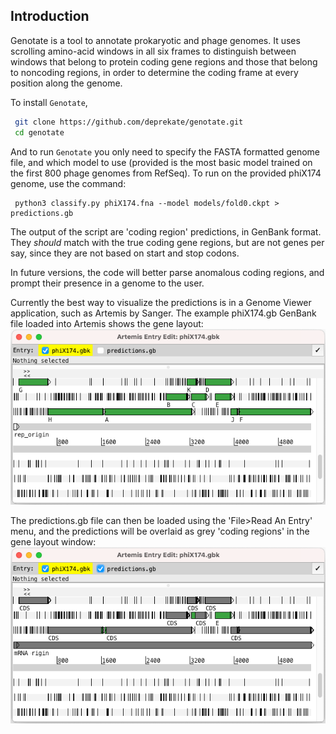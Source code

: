 
Introduction
------------

Genotate is a tool to annotate prokaryotic and phage genomes.  It uses scrolling amino-acid
windows in all six frames to distinguish between windows that belong to protein coding gene
regions and those that belong to noncoding regions, in order to determine the coding frame
at every position along the genome.

To install `Genotate`,
```sh
 git clone https://github.com/deprekate/genotate.git
 cd genotate
```

And to run `Genotate` you only need to specify the FASTA formatted genome file, and which
model to use (provided is the most basic model trained on the first 800 phage genomes from
RefSeq). To run on the provided phiX174 genome, use the command:
```
 python3 classify.py phiX174.fna --model models/fold0.ckpt > predictions.gb
```

The output of the script are 'coding region' predictions, in GenBank format.  They *should*
match with the true coding gene regions, but are not genes per say, since they are not based
on start and stop codons.

In future versions, the code will better parse anomalous coding regions, and prompt their
presence in a genome to the user.

Currently the best way to visualize the predictions is in a Genome Viewer application, such
as Artemis by Sanger. The example phiX174.gb GenBank file loaded into Artemis shows the 
gene layout:
![](https://github.com/deprekate/genotate/blob/main/src/genes.png)

The predictions.gb file can then be loaded using the 'File>Read An Entry' menu, and the
predictions will be overlaid as grey 'coding regions' in the gene layout window:
![](https://github.com/deprekate/genotate/blob/main/src/predictions.png)
